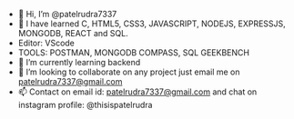 - 👋 Hi, I’m @patelrudra7337
- 👀 I have learned C, HTML5, CSS3, JAVASCRIPT, NODEJS, EXPRESSJS, MONGODB, REACT and SQL.
- Editor: VScode
- TOOLS: POSTMAN, MONGODB COMPASS, SQL GEEKBENCH  
- 🌱 I’m currently learning backend
- 💞️ I’m looking to collaborate on any project just email me on patelrudra7337@gmail.com
- 📫 Contact on email id: patelrudra7337@gmail.com and chat on instagram profile: @thisispatelrudra

<!---
patelrudra7337/patelrudra7337 is a ✨ special ✨ repository because its `README.md` (this file) appears on your GitHub profile.
You can click the Preview link to take a look at your changes.
--->
